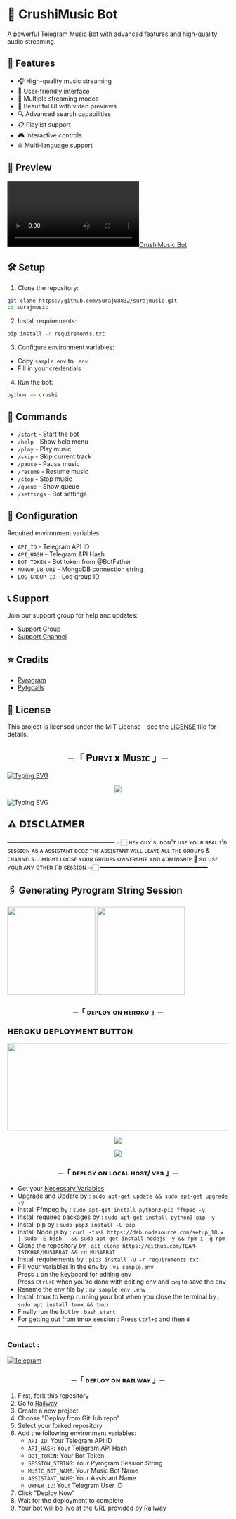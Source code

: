 # 🎵 CrushiMusic Bot

A powerful Telegram Music Bot with advanced features and high-quality audio streaming.

## 🚀 Features

- 🎧 High-quality music streaming
- 📱 User-friendly interface
- 🎯 Multiple streaming modes
- 🎨 Beautiful UI with video previews
- 🔍 Advanced search capabilities
- 📋 Playlist support
- 🎮 Interactive controls
- 🌐 Multi-language support

## 🎥 Preview

[![CrushiMusic Bot](https://files.catbox.moe/m5g5kj.mp4)](https://files.catbox.moe/m5g5kj.mp4)

## 🛠️ Setup

1. Clone the repository:
```bash
git clone https://github.com/Suraj08832/surajmusic.git
cd surajmusic
```

2. Install requirements:
```bash
pip install -r requirements.txt
```

3. Configure environment variables:
- Copy `sample.env` to `.env`
- Fill in your credentials

4. Run the bot:
```bash
python -m crushi
```

## 📝 Commands

- `/start` - Start the bot
- `/help` - Show help menu
- `/play` - Play music
- `/skip` - Skip current track
- `/pause` - Pause music
- `/resume` - Resume music
- `/stop` - Stop music
- `/queue` - Show queue
- `/settings` - Bot settings

## 🔧 Configuration

Required environment variables:
- `API_ID` - Telegram API ID
- `API_HASH` - Telegram API Hash
- `BOT_TOKEN` - Bot token from @BotFather
- `MONGO_DB_URI` - MongoDB connection string
- `LOG_GROUP_ID` - Log group ID

## 📞 Support

Join our support group for help and updates:
- [Support Group](https://t.me/All_super_music)
- [Support Channel](https://t.me/+o8Q98BM17W42NjRl)

## ⭐ Credits

- [Pyrogram](https://github.com/pyrogram/pyrogram)
- [Pytgcalls](https://github.com/pytgcalls/pytgcalls)

## 📄 License

This project is licensed under the MIT License - see the [LICENSE](LICENSE) file for details.

<h2 align="center">
    ─「 𝐏ᴜʀᴠɪ 𝘅 𝐌ᴜsɪᴄ 」─

</h2>

[![Typing SVG](https://readme-typing-svg.herokuapp.com/?lines=ㅤ+𝚆𝙴𝙻𝙲𝙾𝙼𝙴+𝚃𝙾+𝙸𝚂𝚃𝙺𝙷𝙰𝚁+𝙼𝚄𝚂𝙸𝙲+𝚁𝙴𝙿𝙾+;ㅤ+𝚃𝙷𝙸𝚂+𝙸𝚂+𝙰+𝙰𝙳𝚅𝙰𝙽𝙲𝙴+𝙼𝚄𝚂𝙸𝙲+𝙱𝙾𝚃;𝙿𝙾𝚆𝙴𝚁𝙴𝙳+𝙱𝚈+☞+𝗧𝗛𝗘+𝗧𝗘𝗔𝗠+𝗜𝗦𝗧𝗞𝗛𝗔𝗥)](https://github.com/SHIVANSH475/SHIVANSH-MUSIC)



<p align="center">
  <img src="https://files.catbox.moe/q7h4nt.jpg">
</p>



![Typing SVG](https://readme-typing-svg.herokuapp.com/?lines=𝗙𝗢𝗥𝗞+𝗧𝗛𝗜𝗦+𝗥𝗘𝗣𝗢+𝗕𝗘𝗙𝗢𝗥𝗘+𝗗𝗘𝗣𝗟𝗢𝗬)

## ⚠️ 𝗗𝗜𝗦𝗖𝗟𝗔𝗜𝗠𝗘𝗥
━━━━━━━━━━━━━━━━━━━━━━━━━━━━━
👉🏻 ʜᴇʏ ɢᴜʏ's, ᴅᴏɴ'ᴛ ᴜsᴇ ʏᴏᴜʀ ʀᴇᴀʟ ɪ'ᴅ sᴇssɪᴏɴ ᴀs ᴀ ᴀssɪsᴛᴀɴᴛ ʙᴄᴏᴢ ᴛʜᴇ ᴀssɪsᴛᴀɴᴛ ᴡɪʟʟ ʟᴇᴀᴠᴇ ᴀʟʟ ᴛʜᴇ ɢʀᴏᴜᴘs & ᴄʜᴀɴɴᴇʟs.ᴜ  ᴍɪɢʜᴛ ʟᴏᴏsᴇ ʏᴏᴜʀ ɢʀᴏᴜᴘs ᴏᴡɴᴇʀsʜɪᴘ ᴀɴᴅ ᴀᴅᴍɪɴsʜɪᴘ 🥺 sᴏ ᴜsᴇ ʏᴏᴜʀ ᴀɴʏ ᴏᴛʜᴇʀ ɪ'ᴅ sᴇssɪᴏɴ 👈🏻
━━━━━━━━━━━━━━━━━━━━━━━━━━━━━


## 🖇 Generating Pyrogram String Session

<p>
<a href="https://t.me/MAHI_X_MUSIC_BOT"><img src="https://img.shields.io/badge/TG%20String%20Gen%20Bot-blueviolet?style=for-the-badge&logo=appveyor" width="200""/></a>
<a href="https://t.me/chamber_of_heart1"><img src="https://img.shields.io/badge/PURVI%20MUSIC%20Bot-blueviolet?style=for-the-badge&logo=appveyor" width="200""/></a>


<h3 align="center">
    ─「 ᴅᴇᴩʟᴏʏ ᴏɴ ʜᴇʀᴏᴋᴜ 」─

<h3> 𝗛𝗘𝗥𝗢𝗞𝗨 𝗗𝗘𝗣𝗟𝗢𝗬𝗠𝗘𝗡𝗧 𝗕𝗨𝗧𝗧𝗢𝗡 </h3>
</h3>


<p align="center"><a href="https://dashboard.heroku.com/new?template=https://github.com/ANURAGSONG/ANURAG_music"> <img src="https://graph.org/file/7758e15f135e166b8637d.jpg" width="520" height="198.45"/></a></p>



<p align="center">
<a href="https://t.me/ANURAG_ABOUT"><img src="https://img.shields.io/badge/-☆𝐃𝐌 𝐓𝐎 ANURAG%20☆-blue.svg?style=for-the-badge&logo=Telegram"></a>
</p>
<p align="center">
<a href="https://t.me/crush_hu_tera"><img src="https://img.shields.io/badge/-☆𝐃𝐌 𝐓𝐎 ANURAG%20☆-blue.svg?style=for-the-badge&logo=Telegram"></a>
</p>
<h3 align="center">
    ─「 ᴅᴇᴩʟᴏʏ ᴏɴ ʟᴏᴄᴀʟ ʜᴏsᴛ/ ᴠᴘs 」─
</h3>

- Get your [Necessary Variables](https://github.com/ANURAGSONG/ANURAG_music/tree/master)
- Upgrade and Update by :
`sudo apt-get update && sudo apt-get upgrade -y`
- Install Ffmpeg by :
`sudo apt-get install python3-pip ffmpeg -y`
- Install required packages by :
`sudo apt-get install python3-pip -y`
- Install pip by :
`sudo pip3 install -U pip`
- Install Node js by :
`curl -fssL https://deb.nodesource.com/setup_18.x | sudo -E bash - && sudo apt-get install nodejs -y && npm i -g npm`
- Clone the repository by :
`git clone https://github.com/TEAM-ISTKHAR/MUSARRAT && cd MUSARRAT`
- Install requirements by :
`pip3 install -U -r requirements.txt`
- Fill your variables in the env by :
`vi sample.env`<br>
Press `I` on the keyboard for editing env<br>
Press `Ctrl+C` when you're done with editing env and `:wq` to save the env<br>
- Rename the env file by :
`mv sample.env .env`
- Install tmux to keep running your bot when you close the terminal by :
`sudo apt install tmux && tmux`
- Finally run the bot by :
`bash start`
- For getting out from tmux session : Press `Ctrl+b` and then `d`<br>
━━━━━━━━━━━━━━━━━━━━
### Contact :
<a href="https://t.me/crush_hu_tera"><img title="Telegram" src="https://img.shields.io/badge/Telegram-%23000000.svg?&style=for-the-badge&logo=telegram&logoColor=61DAFB"></a>

<h3 align="center">
    ─「 ᴅᴇᴩʟᴏʏ ᴏɴ ʀᴀɪʟᴡᴀʏ 」─
</h3>

1. First, fork this repository
2. Go to [Railway](https://railway.app/)
3. Create a new project
4. Choose "Deploy from GitHub repo"
5. Select your forked repository
6. Add the following environment variables:
   - `API_ID`: Your Telegram API ID
   - `API_HASH`: Your Telegram API Hash
   - `BOT_TOKEN`: Your Bot Token
   - `SESSION_STRING`: Your Pyrogram Session String
   - `MUSIC_BOT_NAME`: Your Music Bot Name
   - `ASSISTANT_NAME`: Your Assistant Name
   - `OWNER_ID`: Your Telegram User ID
7. Click "Deploy Now"
8. Wait for the deployment to complete
9. Your bot will be live at the URL provided by Railway
